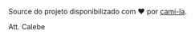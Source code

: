 Source do projeto disponibilizado com ♥ por [cami-la](https://www.linkedin.com/in/cami-la/ "cami-la").

Att. Calebe